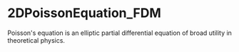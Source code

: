# 2DPoissonEquation_FDM
Poisson's equation is an elliptic partial differential equation of broad utility in theoretical physics.
